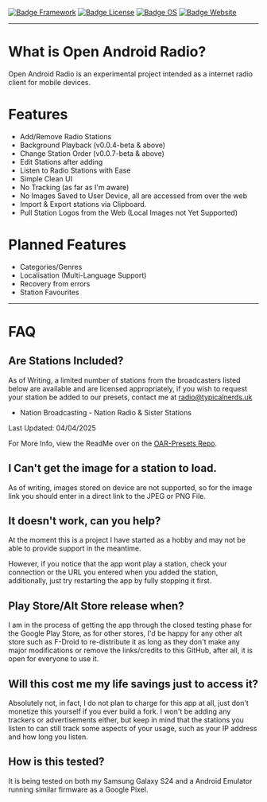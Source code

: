 [![Badge Framework]](https://flutter.dev/)
[![Badge License]](https://github.com/TypicalNerds/Open-Android-Radio/blob/main/LICENSE)
[![Badge OS]](https://www.android.com/)
[![Badge Website]](https://typicalnerds.uk/projects/radio/)

***

# What is Open Android Radio?
Open Android Radio is an experimental project intended as a internet radio client for mobile devices.

# Features
- Add/Remove Radio Stations
- Background Playback (v0.0.4-beta & above)
- Change Station Order (v0.0.7-beta & above)
- Edit Stations after adding
- Listen to Radio Stations with Ease
- Simple Clean UI
- No Tracking (as far as I'm aware)
- No Images Saved to User Device, all are accessed from over the web
- Import & Export stations via Clipboard.
- Pull Station Logos from the Web (Local Images not Yet Supported)
 
# Planned Features
- Categories/Genres
- Localisation (Multi-Language Support)
- Recovery from errors
- Station Favourites

***

# FAQ
## Are Stations Included?
As of Writing, a limited number of stations from the broadcasters listed below are available and are licensed appropriately, if you wish to request your station be added to our presets, contact me at [radio@typicalnerds.uk](mailto:radio@typicalnerds.uk)

- Nation Broadcasting - Nation Radio & Sister Stations

Last Updated: 04/04/2025

For More Info, view the ReadMe over on the [OAR-Presets Repo](https://github.com/TypicalNerds/OAR-Presets).

## I Can't get the image for a station to load.
As of writing, images stored on device are not supported, so for the image link you should enter in a direct link to the JPEG or PNG File.

## It doesn't work, can you help?
At the moment this is a project I have started as a hobby and may not be able to provide support in the meantime.

However, if you notice that the app wont play a station, check your connection or the URL you entered when you added the station, additionally, just try restarting the app by fully stopping it first.

## Play Store/Alt Store release when?
I am in the process of getting the app through the closed testing phase for the Google Play Store, as for other stores, I'd be happy for any other alt store such as F-Droid to re-distribute it as long as they don't make any major modifications or remove the links/credits to this GitHub, after all, it is open for everyone to use it.

## Will this cost me my life savings just to access it?
Absolutely not, in fact, I do not plan to charge for this app at all, just don't monetize this yourself if you ever build a fork.
I won't be adding any trackers or advertisements either, but keep in mind that the stations you listen to can still track some aspects of your usage, such as your IP address and how long you listen.

## How is this tested?
It is being tested on both my Samsung Galaxy S24 and a Android Emulator running similar firmware as a Google Pixel.

<!----------------------------------[ Badges ]--------------------------------->

[Badge Framework]: https://img.shields.io/badge/Flutter-02569B?style=for-the-badge&logo=flutter&logoColor=white
[Badge License]: https://img.shields.io/badge/AGPL--3.0-red?style=for-the-badge
[Badge OS]: https://img.shields.io/badge/Android-3DDC84?style=for-the-badge&logo=android&logoColor=white
[Badge Website]: https://img.shields.io/badge/website-000000?style=for-the-badge&logoColor=white